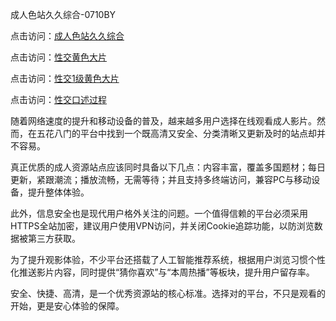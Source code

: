 成人色站久久综合-0710BY

点击访问：<a href="https://heiliaoe8ajia.pages.dev">成人色站久久综合</a>

点击访问：<a href="https://heiliaoxqkkct.pages.dev">性交黄色大片</a>

点击访问：<a href="https://heiliaoxwd5i8.pages.dev">性交1级黄色大片</a>

点击访问：<a href="https://heiliaowt0d7p.pages.dev">性交口述过程</a>

随着网络速度的提升和移动设备的普及，越来越多用户选择在线观看成人影片。然而，在五花八门的平台中找到一个既高清又安全、分类清晰又更新及时的站点却并不容易。

真正优质的成人资源站点应该同时具备以下几点：内容丰富，覆盖多国题材；每日更新，紧跟潮流；播放流畅，无需等待；并且支持多终端访问，兼容PC与移动设备，提升整体体验。

此外，信息安全也是现代用户格外关注的问题。一个值得信赖的平台必须采用HTTPS全站加密，建议用户使用VPN访问，并关闭Cookie追踪功能，以防浏览数据被第三方获取。

为了提升观影体验，不少平台还搭载了人工智能推荐系统，根据用户浏览习惯个性化推送影片内容，同时提供“猜你喜欢”与“本周热播”等板块，提升用户留存率。

安全、快捷、高清，是一个优秀资源站的核心标准。选择对的平台，不只是观看的开始，更是安心体验的保障。

<span style="display:none;">[Canonical link]( https://github.com/ribenzhe10072/568126 ）</span>
